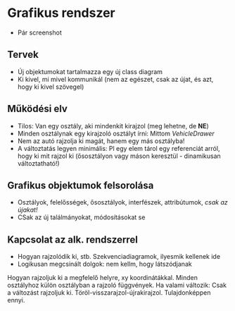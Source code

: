 # Grafikus rendszer #
  * Pár screenshot

## Tervek ##
  * Új objektumokat tartalmazza egy új class diagram
  * Ki kivel, mi mivel kommunikál (nem az egészet, csak az újat, és azt, hogy ki kivel szövegel)

## Működési elv ##
  * Tilos: Van egy osztály, aki mindenkit kirajzol (meg lehetne, de **NE**)
  * Minden osztálynak egy kirajzoló osztályt írni: Mittom _VehicleDrawer_
  * Nem az autó rajzolja ki magát, hanem egy más osztályba!
  * A változtatás legyen minimális: Pl egy elem tárol egy referenciát arról, hogy ki mit rajzol ki (ősosztályon vagy máson keresztül - dinamikusan változtatható!)

## Grafikus objektumok felsorolása ##
  * Osztályok, felelősségek, ősosztályok, interfészek, attribútumok, _csak az újakat!_
  * CSak az új találmányokat, módosításokat se

## Kapcsolat az alk. rendszerrel ##
  * Hogyan rajzolódik ki, stb. Szekvenciadiagramok, ilyesmik kellenek ide
  * Logikusan megcsinált dolgok: nem kellm, hogy látszódjanak

Hogyan rajzoljuk ki a megfelelő helyre, xy koordinátákkal. Minden osztályhoz külön osztályban a rajzoló függvények. Ha valami változik: Csak a változást rajzoljuk ki. Töröl-visszarajzol-újrakirajzol. Tulajdonképpen ennyi.